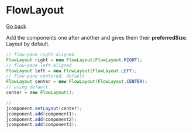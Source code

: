 # FlowLayout

[Go back](..#layout-manager)

Add the components one after another and gives them their **preferredSize**. Layout by default.

```java
// flow-pane right-aligned
FlowLayout right = new FlowLayout(FlowLayout.RIGHT);
// flow-pane left-aligned
FlowLayout left = new FlowLayout(FlowLayout.LEFT);
// flow-pane centered, default
FlowLayout center = new FlowLayout(FlowLayout.CENTER);
// using default
center = new FlowLayout();

// ...
jcomponent.setLayout(center);
jcomponent.add(component1);
jcomponent.add(component2);
jcomponent.add(component3);
```